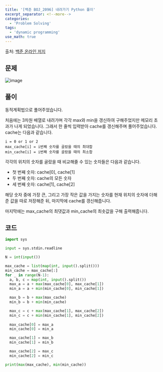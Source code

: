 ```yaml
---
title: '[백준 BOJ_2096] 내려가기 Python 풀이'
excerpt_separator: <!--more-->
categories:
  - 'Problem Solving'
tags:
  - 'dynamic programming'
use_math: true
---
```


출처: [백준 온라인 저지](https://www.acmicpc.net/problem/2096)

## 문제

![image](https://user-images.githubusercontent.com/59808674/190856177-ed92c4cb-1b02-4033-a7e0-8c435f58f865.png)

## 풀이

동적계획법으로 풀어주었습니다.  

처음에는 3차원 배열로 내려가며 각각 max와 min을 갱신하여 구해주었지만 메모리 초과가 나게 되었습니다. 그래서 한 줄씩 입력받아 cache를 갱신해주며 풀어주었습니다. cache는 다음과 같습니다.  

```
i = 0 or 1 or 2
max_cache[i] = i번째 숫자를 골랐을 때의 최대합
min_cache[i] = i번째 숫자를 골랐을 때의 최소합
```

각각의 위치의 숫자를 골랐을 때 비교해줄 수 있는 숫자들은 다음과 같습니다.  
- 첫 번째 숫자: cache\[0], cache\[1]  
- 두 번째 숫자: cache의 모든 숫자  
- 세 번째 숫자: cache\[1], cache\[2]  

해당 숫자 중에 가장 큰, 그리고 가장 작은 값을 가지는 숫자를 현재 위치의 숫자에 더해준 값을 따로 저장해준 뒤, 마지막에 cache를 갱신해줍니다.  

마지막에는 max_cache의 최댓값과 min_cache의 최솟값을 구해 출력해줍니다.  

## 코드

```python
import sys

input = sys.stdin.readline

N = int(input())

max_cache = list(map(int, input().split()))
min_cache = max_cache[:]
for _ in range(N-1):
  a, b, c = map(int, input().split())
  max_a = a + max(max_cache[0], max_cache[1])
  min_a = a + min(min_cache[0], min_cache[1])

  max_b = b + max(max_cache)
  min_b = b + min(min_cache)

  max_c = c + max(max_cache[1], max_cache[2])
  min_c = c + min(min_cache[1], min_cache[2])
  
  max_cache[0] = max_a
  min_cache[0] = min_a

  max_cache[1] = max_b
  min_cache[1] = min_b

  max_cache[2] = max_c
  min_cache[2] = min_c

print(max(max_cache), min(min_cache))
```